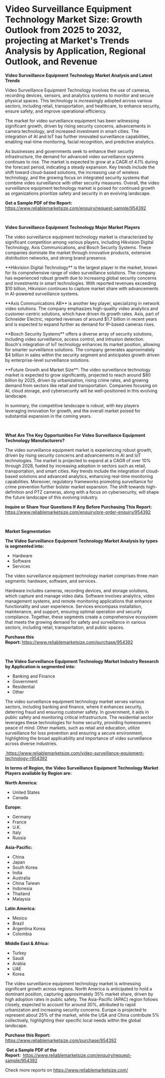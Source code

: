 <p><h1>Video Surveillance Equipment Technology Market Size: Growth Outlook from 2025 to 2032, projecting at Market's Trends Analysis by Application, Regional Outlook, and Revenue</h1></p><p><strong>Video Surveillance Equipment Technology Market Analysis and Latest Trends</strong></p>
<p><p>Video Surveillance Equipment Technology involves the use of cameras, recording devices, sensors, and analytics systems to monitor and secure physical spaces. This technology is increasingly adopted across various sectors, including retail, transportation, and healthcare, to enhance security, ensure safety, and improve operational efficiency. </p><p>The market for video surveillance equipment has been witnessing significant growth, driven by rising security concerns, advancements in camera technology, and increased investment in smart cities. The integration of AI and IoT has further innovated surveillance capabilities, enabling real-time monitoring, facial recognition, and predictive analytics. </p><p>As businesses and governments seek to enhance their security infrastructure, the demand for advanced video surveillance systems continues to rise. The market is expected to grow at a CAGR of 4.1% during the forecast period, indicating a steady expansion. Key trends include the shift toward cloud-based solutions, the increasing use of wireless technology, and the growing focus on integrated security systems that combine video surveillance with other security measures. Overall, the video surveillance equipment technology market is poised for continued growth as organizations prioritize safety and security in an evolving landscape.</p></p>
<p><strong>Get a Sample PDF of the Report:&nbsp;</strong> <a href="https://www.reliablemarketsize.com/enquiry/request-sample/954392?utm_campaign=2804&utm_medium=2&utm_source=Github&utm_content=ia&utm_term=07032025&utm_id=video-surveillance-equipment-technology">https://www.reliablemarketsize.com/enquiry/request-sample/954392</a></p>
<p>&nbsp;</p>
<p><strong>Video Surveillance Equipment Technology Major Market Players</strong></p>
<p><p>The video surveillance equipment technology market is characterized by significant competition among various players, including Hikvision Digital Technology, Axis Communications, and Bosch Security Systems. These companies dominate the market through innovative products, extensive distribution networks, and strong brand presence.</p><p>**Hikvision Digital Technology** is the largest player in the market, known for its comprehensive range of video surveillance solutions. The company has experienced robust growth due to increasing global security concerns and investments in smart technologies. With reported revenues exceeding $10 billion, Hikvision continues to capture market share with advancements in AI-powered surveillance systems.</p><p>**Axis Communications AB** is another key player, specializing in network video solutions. The company emphasizes high-quality video analytics and customer-centric solutions, which have driven its growth rates. Axis, part of Schneider Electric, reported revenues of around $1.7 billion in recent years and is expected to expand further as demand for IP-based cameras rises.</p><p>**Bosch Security Systems** offers a diverse array of security solutions, including video surveillance, access control, and intrusion detection. Bosch's integration of IoT technology enhances its market position, allowing for smarter surveillance solutions. The company generates approximately $4 billion in sales within the security segment and anticipates growth driven by enterprise-level surveillance solutions.</p><p>**Future Growth and Market Size**: The video surveillance technology market is expected to grow significantly, projected to reach around $80 billion by 2025, driven by urbanization, rising crime rates, and growing demand from sectors like retail and transportation. Companies focusing on AI, cloud storage, and cybersecurity will be well-positioned in this evolving landscape.</p><p>In summary, the competitive landscape is robust, with key players leveraging innovation for growth, and the overall market poised for substantial expansion in the coming years.</p></p>
<p>&nbsp;</p>
<p><strong>What Are The Key Opportunities For Video Surveillance Equipment Technology Manufacturers?</strong></p>
<p><p>The video surveillance equipment market is experiencing robust growth, driven by rising security concerns and advancements in AI and IoT technologies. The market is projected to expand at a CAGR of over 10% through 2028, fueled by increasing adoption in sectors such as retail, transportation, and smart cities. Key trends include the integration of cloud-based solutions and advanced analytics, enhancing real-time monitoring capabilities. Moreover, regulatory frameworks promoting surveillance for crime prevention further bolster market expansion. The shift towards high-definition and PTZ cameras, along with a focus on cybersecurity, will shape the future landscape of this evolving industry.</p></p>
<p><strong>Inquire or Share Your Questions If Any Before Purchasing This Report:</strong> <a href="https://www.reliablemarketsize.com/enquiry/pre-order-enquiry/954392?utm_campaign=2804&utm_medium=2&utm_source=Github&utm_content=ia&utm_term=07032025&utm_id=video-surveillance-equipment-technology">https://www.reliablemarketsize.com/enquiry/pre-order-enquiry/954392</a></p>
<p>&nbsp;</p>
<p><strong>Market Segmentation</strong></p>
<p><strong>The Video Surveillance Equipment Technology Market Analysis by types is segmented into:</strong></p>
<p><ul><li>Hardware</li><li>Software</li><li>Services</li></ul></p>
<p><p>The video surveillance equipment technology market comprises three main segments: hardware, software, and services. </p><p>Hardware includes cameras, recording devices, and storage solutions, which capture and manage video data. Software involves analytics, video management systems, and remote monitoring applications that enhance functionality and user experience. Services encompass installation, maintenance, and support, ensuring optimal operation and security compliance. Together, these segments create a comprehensive ecosystem that meets the growing demand for safety and surveillance in various sectors, including retail, transportation, and public spaces.</p></p>
<p><strong>Purchase this Report:&nbsp;</strong><a href="https://www.reliablemarketsize.com/purchase/954392?utm_campaign=2804&utm_medium=2&utm_source=Github&utm_content=ia&utm_term=07032025&utm_id=video-surveillance-equipment-technology">https://www.reliablemarketsize.com/purchase/954392</a></p>
<p>&nbsp;</p>
<p><strong>The Video Surveillance Equipment Technology Market Industry Research by Application is segmented into:</strong></p>
<p><ul><li>Banking and Finance</li><li>Government</li><li>Residential</li><li>Other</li></ul></p>
<p><p>The video surveillance equipment technology market serves various sectors, including banking and finance, where it enhances security, deterring fraud and ensuring customer safety. In government, it aids in public safety and monitoring critical infrastructure. The residential sector leverages these technologies for home security, providing homeowners peace of mind. Other markets, such as retail and education, utilize surveillance for loss prevention and ensuring a secure environment, highlighting the broad applicability and importance of video surveillance across diverse industries.</p></p>
<p><a href="https://www.reliablemarketsize.com/video-surveillance-equipment-technology-r954392?utm_campaign=2804&utm_medium=2&utm_source=Github&utm_content=ia&utm_term=07032025&utm_id=video-surveillance-equipment-technology">&nbsp;https://www.reliablemarketsize.com/video-surveillance-equipment-technology-r954392</a></p>
<p><strong>In terms of Region, the Video Surveillance Equipment Technology Market Players available by Region are:</strong></p>
<p>
    <p> <strong> North America: </strong>
        <ul>
            <li>United States</li>
            <li>Canada</li>
        </ul>
        </p> 
    <p> <strong> Europe: </strong>
        <ul>
            <li>Germany</li>
            <li>France</li>
            <li>U.K.</li>
            <li>Italy</li>
            <li>Russia</li>
        </ul>
        </p> 
    <p> <strong> Asia-Pacific: </strong>
        <ul>
            <li>China</li>
            <li>Japan</li>
            <li>South Korea</li>
            <li>India</li>
            <li>Australia</li>
            <li>China Taiwan</li>
            <li>Indonesia</li>
            <li>Thailand</li>
            <li>Malaysia</li>
        </ul>
        </p> 
    <p> <strong> Latin America: </strong>
        <ul>
            <li>Mexico</li>
            <li>Brazil</li>
            <li>Argentina Korea</li>
            <li>Colombia</li>
        </ul>
        </p> 
    <p> <strong> Middle East & Africa: </strong>
        <ul>
            <li>Turkey</li>
            <li>Saudi</li>
            <li>Arabia</li>
            <li>UAE</li>
            <li>Korea</li>
        </ul>
    </p>
    </p>
<p><p>The video surveillance equipment technology market is witnessing significant growth across regions. North America is anticipated to hold a dominant position, capturing approximately 35% market share, driven by high adoption rates in public safety. The Asia-Pacific (APAC) region follows closely, expected to account for around 30%, attributed to rapid urbanization and increasing security concerns. Europe is projected to represent about 25% of the market, while the USA and China contribute 5% collectively, highlighting their specific local needs within the global landscape.</p></p>
<p><strong>Purchase this Report: </strong><a href="https://www.reliablemarketsize.com/purchase/954392?utm_campaign=2804&utm_medium=2&utm_source=Github&utm_content=ia&utm_term=07032025&utm_id=video-surveillance-equipment-technology">https://www.reliablemarketsize.com/purchase/954392</a></p>
<p>&nbsp;<strong>Get a Sample PDF of the Report:&nbsp;&nbsp;</strong><a href="https://www.reliablemarketsize.com/enquiry/request-sample/954392?utm_campaign=2804&utm_medium=2&utm_source=Github&utm_content=ia&utm_term=07032025&utm_id=video-surveillance-equipment-technology">https://www.reliablemarketsize.com/enquiry/request-sample/954392</a></p>
<p><strong></strong></p>
<p>Check more reports on <a href="https://www.reliablemarketsize.com/?utm_campaign=2804&utm_medium=2&utm_source=Github&utm_content=ia&utm_term=07032025&utm_id=video-surveillance-equipment-technology">https://www.reliablemarketsize.com/</a></p>